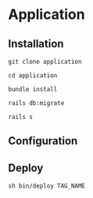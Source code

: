 # Application

## Installation

```shell
git clone application

cd application

bundle install

rails db:migrate

rails s
```

## Configuration

## Deploy

```shell
sh bin/deploy TAG_NAME
```
